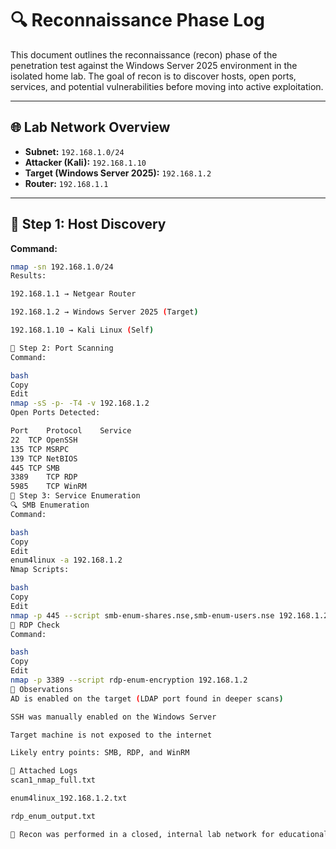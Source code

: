 # 🔍 Reconnaissance Phase Log

This document outlines the reconnaissance (recon) phase of the penetration test against the Windows Server 2025 environment in the isolated home lab. The goal of recon is to discover hosts, open ports, services, and potential vulnerabilities before moving into active exploitation.

---

## 🌐 Lab Network Overview

- **Subnet:** `192.168.1.0/24`  
- **Attacker (Kali):** `192.168.1.10`  
- **Target (Windows Server 2025):** `192.168.1.2`  
- **Router:** `192.168.1.1`

---

## 🧪 Step 1: Host Discovery

**Command:**
```bash
nmap -sn 192.168.1.0/24
Results:

192.168.1.1 → Netgear Router

192.168.1.2 → Windows Server 2025 (Target)

192.168.1.10 → Kali Linux (Self)

🚪 Step 2: Port Scanning
Command:

bash
Copy
Edit
nmap -sS -p- -T4 -v 192.168.1.2
Open Ports Detected:

Port	Protocol	Service
22	TCP	OpenSSH
135	TCP	MSRPC
139	TCP	NetBIOS
445	TCP	SMB
3389	TCP	RDP
5985	TCP	WinRM
📜 Step 3: Service Enumeration
🔍 SMB Enumeration
Command:

bash
Copy
Edit
enum4linux -a 192.168.1.2
Nmap Scripts:

bash
Copy
Edit
nmap -p 445 --script smb-enum-shares.nse,smb-enum-users.nse 192.168.1.2
🔐 RDP Check
Command:

bash
Copy
Edit
nmap -p 3389 --script rdp-enum-encryption 192.168.1.2
🧠 Observations
AD is enabled on the target (LDAP port found in deeper scans)

SSH was manually enabled on the Windows Server

Target machine is not exposed to the internet

Likely entry points: SMB, RDP, and WinRM

📁 Attached Logs
scan1_nmap_full.txt

enum4linux_192.168.1.2.txt

rdp_enum_output.txt

📌 Recon was performed in a closed, internal lab network for educational purposes.
